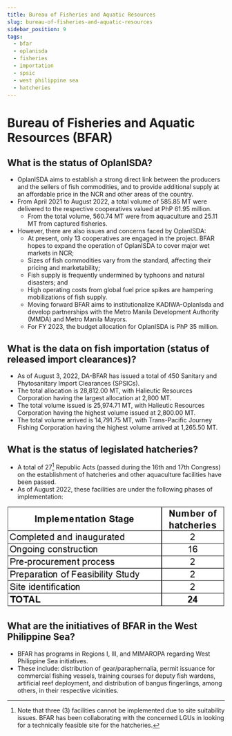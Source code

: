 ```yaml
---
title: Bureau of Fisheries and Aquatic Resources
slug: bureau-of-fisheries-and-aquatic-resources
sidebar_position: 9
tags:
  - bfar
  - oplanisda
  - fisheries
  - importation
  - spsic
  - west philippine sea
  - hatcheries
---
```


# Bureau of Fisheries and Aquatic Resources (BFAR)

## What is the status of OplanISDA?

- OplanISDA aims to establish a strong direct link between the producers and the sellers of fish commodities, and to provide additional supply at an affordable price in the NCR and other areas of the country.
- From April 2021 to August 2022, a total volume of 585.85 MT were delivered to the respective cooperatives valued at PhP 61.95 million. 
  - From the total volume, 560.74 MT were from aquaculture and 25.11 MT from captured fisheries.
- However, there are also issues and concerns faced by OplanISDA:
  - At present, only 13 cooperatives are engaged in the project. BFAR hopes to expand the operation of OplanISDA to cover major wet markets in NCR;
  - Sizes of fish commodities vary from the standard, affecting their pricing and marketability;
  - Fish supply is frequently undermined by typhoons and natural disasters; and
  - High operating costs from global fuel price spikes are hampering mobilizations of fish supply.
  - Moving forward BFAR aims to institutionalize KADIWA-OplanIsda and develop partnerships with the Metro Manila Development Authority (MMDA) and Metro Manila Mayors.
  - For FY 2023, the budget allocation for OplanISDA is PhP 35 million.

## What is the data on fish importation (status of released import clearances)?

- As of August 3, 2022, DA-BFAR has issued a total of 450 Sanitary and Phytosanitary Import Clearances (SPSICs). 
- The total allocation is 28,812.00 MT, with Halieutic Resources Corporation having the largest allocation at 2,800 MT.
- The total volume issued is 25,974.71 MT, with Halieutic Resources Corporation having the highest volume issued at 2,800.00 MT.
- The total volume arrived is 14,791.75 MT, with Trans-Pacific Journey Fishing Corporation having the highest volume arrived at 1,265.50 MT.

## What is the status of legislated hatcheries?

- A total of 27[^1] Republic Acts (passed during the 16th and 17th Congress) on the establishment of hatcheries and other aquaculture facilities have been passed.
- As of August 2022, these facilities are under the following phases of implementation:

![status of legislated hatcheries](Picture3.png)

## What are the initiatives of BFAR in the West Philippine Sea?

- BFAR has programs in Regions I, III, and MIMAROPA regarding West Philippine Sea initiatives. 
- These include: distribution of gear/paraphernalia, permit issuance for commercial fishing vessels, training courses for deputy fish wardens, artificial reef deployment, and distribution of bangus fingerlings, among others, in their respective vicinities. 

[^1]: Note that three (3) facilities cannot be implemented due to site suitability issues. BFAR has been collaborating with the concerned LGUs in looking for a technically feasible site for the hatcheries.
